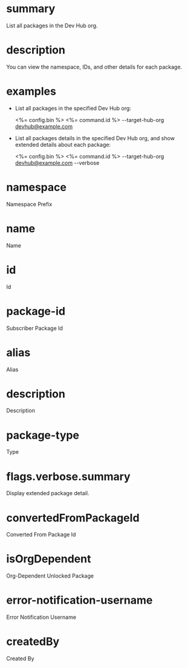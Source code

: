 # summary

List all packages in the Dev Hub org.

# description

You can view the namespace, IDs, and other details for each package.

# examples

- List all packages in the specified Dev Hub org:

  <%= config.bin %> <%= command.id %> --target-hub-org devhub@example.com

- List all packages details in the specified Dev Hub org, and show extended details about each package:

  <%= config.bin %> <%= command.id %> --target-hub-org devhub@example.com --verbose

# namespace

Namespace Prefix

# name

Name

# id

Id

# package-id

Subscriber Package Id

# alias

Alias

# description

Description

# package-type

Type

# flags.verbose.summary

Display extended package detail.

# convertedFromPackageId

Converted From Package Id

# isOrgDependent

Org-Dependent Unlocked Package

# error-notification-username

Error Notification Username

# createdBy

Created By
